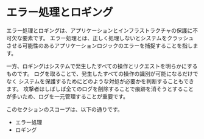 エラー処理とロギング
==========================

エラー処理とロギングは、アプリケーションとインフラストラクチャの保護に不可欠な要素です。
エラー処理とは、正しく処理しないとシステムをクラッシュさせる可能性のあるアプリケーションロジックのエラーを捕捉することを指します。

一方、ロギングはシステムで発生したすべての操作とリクエストを明らかにするものです。
ログを取ることで、発生したすべての操作の識別が可能になるだけでなく
システムを保護するためにどのような対処が必要かを判断することもできます。
攻撃者はしばしば全てのログを削除することで痕跡を消そうとすることが多いため、ログを一元管理することが重要です。

このセクションのスコープは、以下の通りです。

* エラー処理
* ロギング
